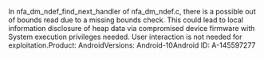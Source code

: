 In nfa_dm_ndef_find_next_handler of nfa_dm_ndef.c, there is a possible out of bounds read due to a missing bounds check. This could lead to local information disclosure of heap data via compromised device firmware with System execution privileges needed. User interaction is not needed for exploitation.Product: AndroidVersions: Android-10Android ID: A-145597277